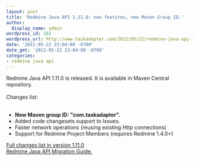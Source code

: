 ```yaml
---
layout: post
title: 'Redmine Java API 1.11.0: new features, new Maven Group ID.'
author:
  display_name: admin
wordpress_id: 281
wordpress_url: http://www.taskadapter.com/2012/05/22/redmine-java-api-1-11-0-new-features-new-maven-group-id/
date: '2012-05-22 23:04:00 -0700'
date_gmt: '2012-05-22 23:04:00 -0700'
categories:
- redmine java api
---
```

<p>Redmine Java API 1.11.0 is released. It is available in Maven Central repository.<br/><br/>Changes list:<br/><br/>
<ul>
<li><b>New Maven group ID: "com.taskadapter".  </b></li>
<li>Added code changesets support to Issues.</li>
<li>Faster network operations (reusing existing Http connections)</li>
<li>Support for Redmine Project Members (requires Redmine 1.4.0+)</li></ul>
<div><a href="https://github.com/taskadapter/redmine-java-api/issues?milestone=2">Full changes list in version 1.11.0</a></div>
<div><a href="https://github.com/taskadapter/redmine-java-api/wiki/Migration-Guide">Redmine Java API Migration Guide.</a></div></p>
